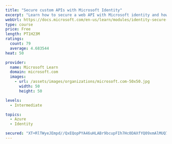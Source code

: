 ```yaml
---
title: "Secure custom APIs with Microsoft Identity"
excerpt: "Learn how to secure a web API with Microsoft identity and how to call it from another application."
webUrl: https://docs.microsoft.com/en-us/learn/modules/identity-secure-custom-api/
type: course
price: Free
length: PT1H23M
ratings:
  count: 79
  average: 4.683544
heat: 50

provider:
  name: Microsoft Learn
  domain: microsoft.com
  images:
    - url: /assets/images/organizations/microsoft.com-50x50.jpg
      width: 50
      height: 50

levels:
  - Intermediate

topics:
  - Azure
  - Identity

secured: "XT+RlTWyeJEmpd//QxEQopPYA46uHLABr9bcupFIh7Hc0DAXfYQ09xmAlMUQ7ntJvTMcGy47wxfqpjaaUVn9C3fbF94I4VMutrTgUcmUKv+ap6Ckj01M8Jdt538ANcUd1xSrTWhf24cirO0z6iQpK4WpFz50QcyB9DBXlf086s+qByvQPY6J2opbENUta8uUuM93pcH8TtFUkAa/nghbeDq5C/EPVMsbXPDqzhVHjjo5UyMyJWonV18zP635rcCisGYRmEUzLbekGUNByCRi99ORNY3QNm9Gkiu5WBDtlcnp45QLpRHoRvcg71AsV9iPsUD9iqQVgwWtMb+1Pxj64rLkfy0LAILwdlinxlc1DATibXGdHiH7wKvfuyJVnsqhHF8y8ZrDpcwik5sP2ega2en8pqf/mK8/qWF6onaP+CA=;72oSiYDtg90Zxr8GwgIldQ=="
---
```


